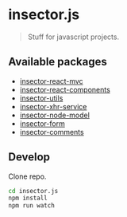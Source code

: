 # insector.js

> Stuff for javascript projects.

## Available packages

* [insector-react-mvc](https://github.com/insector-ab/insector.js/tree/master/packages/insector-react-mvc)
* [insector-react-components](https://github.com/insector-ab/insector.js/tree/master/packages/insector-react-components)
* [insector-utils](https://github.com/insector-ab/insector.js/tree/master/packages/insector-utils)
* [insector-xhr-service](https://github.com/insector-ab/insector.js/tree/master/packages/insector-xhr-service)
* [insector-node-model](https://github.com/insector-ab/insector.js/tree/master/packages/insector-node-model)
* [insector-form](https://github.com/insector-ab/insector.js/tree/master/packages/insector-form)
* [insector-comments](https://github.com/insector-ab/insector.js/tree/master/packages/insector-comments)

## Develop

Clone repo.

```sh
cd insector.js
npm install
npm run watch
```
